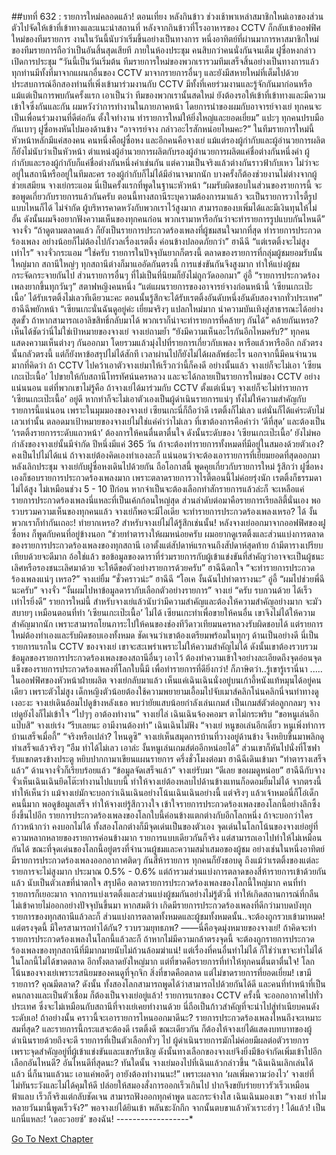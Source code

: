 ##บทที่ 632 : รายการใหม่คลอดแล้ว!
ตอนเที่ยง
หลังกินข้าว
ช่วงเช้าพาเหล่าสมาชิกใหม่เอาของส่วนตัวไปจัดให้เข้าที่เข้าทางและแนะนำสถานที่ หลังจากกินข้าวที่โรงอาหารของ CCTV ก็กลับเข้าออฟฟิศใหม่ของทีมรายการ งานในวันนี้นับว่าเริ่มขึ้นอย่างเป็นทางการ หนึ่งอาทิตย์ที่ผ่านมาการหาสมาชิกใหม่ของทีมรายการถือว่าเป็นอันสิ้นสุดเสียที
ภายในห้องประชุม คนสิบกว่าคนนั่งกันจนเต็ม
ฝูซื่อหงกล่าวเปิดการประชุม “วันนี้เป็นวันเริ่มต้น ทีมรายการใหม่ของพวกเรารวมทีมเสร็จสิ้นอย่างเป็นทางการแล้ว ทุกท่านมีทั้งที่มาจากแผนกอื่นของ CCTV มาจากรายการอื่นๆ และยังมีสหายใหม่ที่เต็มไปด้วยประสบการณ์อีกสองท่านที่เพิ่งเข้ามาร่วมงานกับ CCTV มีทั้งที่เคยร่วมงานและรู้จักกันมาก่อนหรือแม้แต่เป็นการพบกันครั้งแรก เอาเป็นว่า ทีมของพวกเรานั้นสดใหม่ ยังต้องรอให้เข้าที่เข้าทางและมีความเข้าใจซึ่งกันและกัน ผมหวังว่าการทำงานในภายภาคหน้า โดยการนำของผมกับอาจารย์จางเย่ ทุกคนจะเป็นเพื่อนร่วมงานที่ดีต่อกัน ตั้งใจทำงาน ทำรายการใหม่ให้ยิ่งใหญ่และยอดเยี่ยม”
แปะๆ
ทุกคนปรบมือกันเบาๆ
ฝูซื่อหงหันไปมองด้านข้าง “อาจารย์จาง กล่าวอะไรสักหน่อยไหมคะ?”
ในทีมรายการใหม่นี้ หัวหน้าหลักมีแค่สองคน คนหนึ่งคือฝูซื่อหง และอีกคนคือจางเย่ แม้แต่รองผู้กำกับและผู้อำนวยการผลิตก็ยังไม่นับว่าเป็นหัวหน้า ตำแหน่งผู้อำนวยการผลิตกับรองผู้อำนวยการผลิตแค่ชื่อต่างกันหนึ่งคำ ผู้กำกับและรองผู้กำกับก็แค่ชื่อต่างกันหนึ่งคำเช่นกัน แต่ความเป็นจริงแล้วต่างกันราวฟ้ากับเหว ไม่ว่าจะอยู่ในสถานีหรืออยู่ในทีมละคร รองผู้กำกับก็ไม่ได้มีอำนาจมากนัก บางครั้งก็ต้องช่วยงานไม่ต่างจากผู้ช่วยเสมียน
จางเย่กระแอม นี่เป็นครั้งแรกที่พูดในฐานะหัวหน้า “ผมรับผิดชอบในส่วนของรายการนี้ จะขอพูดเกี่ยวกับรายการแล้วกันครับ ตอนนี้ทางสถานีระบุความต้องการมาแล้ว จะเป็นรายการวาไรตี้รูปแบบไหนก็ได้ ไม่จำกัด ผู้บริหารคาดหวังกับพวกเราไว้สูงมาก สามารถของบเพิ่มได้และมีเงินทุนให้ไม่อั้น ดังนั้นผมจึงอยากฟังความเห็นของทุกคนก่อน พวกเรามาหารือกันว่าจะทำรายการรูปแบบกันไหนดี”
จางจั่ว “ถ้าดูตามตลาดแล้ว ก็ยังเป็นรายการประกวดร้องเพลงที่ผู้ชมสนใจมากที่สุด ทำรายการประกวดร้องเพลง อย่างน้อยก็ไม่ต้องไปกังวลเรื่องเรตติ้ง ค่อนข้างปลอดภัยกว่า”
ฮาฉีฉี “แต่เรตติ้งจะไม่สูงเท่าไร”
จางจั่วกระแอม “ใช่ครับ รายการในปัจจุบันยากก็ตรงนี้ ตลาดของรายการที่กลุ่มผู้ชมยอมรับนั้นใหญ่มาก สถานีใหญ่ๆ ทุกสถานีต่างก็มาแออัดกันตรงนี้ การแข่งขันกันจึงสูงมาก ทำให้แบ่งผู้ชมกระจัดกระจายกันไป ส่วนรายการอื่นๆ ที่ไม่เป็นที่นิยมก็ยังไม่ถูกวัดออกมา”
อู่อี้ “รายการประกวดร้องเพลงยากขึ้นทุกวันๆ”
สตาฟหญิงคนหนึ่ง “แต่แผนรายการของอาจารย์จางก่อนหน้านี้ ‘เซียนเกะเป๊ะเนื้อ’ ได้รับเรตติ้งไม่เลวทีเดียวนะคะ ตอนนั้นรู้สึกจะได้รับเรตติ้งอันดับหนึ่งอันดับสองจากทั่วประเทศ”
ฮาฉีฉีพยักหน้า “เซียนเกะนั่นฉันดูอยู่ค่ะ เยี่ยมจริงๆ แปลกใหม่มาก นำความบันเทิงสู่สาธารณะได้อย่างสุดขั้ว ถ้าหากสามารถเอาลิขสิทธิ์กลับมาได้ พวกเราก็น่าจะทำรายการที่คล้ายๆ กันได้”
คล้ายกันเหรอ?
เห็นได้ชัดว่านี่ไม่ใช่เป้าหมายของจางเย่
จางเย่ถามย้ำ “ยังมีความเห็นอะไรกันอีกไหมครับ?”
ทุกคนแสดงความเห็นต่างๆ กันออกมา โดยรวมแล้วมุ่งไปที่รายการเกี่ยวกับเพลง หารือแล้วหารืออีก กลัวตรงนั้นกลัวตรงนี้ แต่ก็ยังหาข้อสรุปไม่ได้สักที เวลาผ่านไปก็ยังไม่ได้ผลลัพธ์อะไร นอกจากนี้มีคนจำนวนมากที่คิดว่า ถ้า CCTV ไปคว้าเอาตัวจางเย่มาให้เร็วกว่านี้ก็คงดี อย่างนั้นแล้ว จางเย่ก็จะไม่เอา ‘เซียนเกะเป๊ะเนื้อ’ ไปขายให้กับสถานีโทรทัศน์นครหลวง และจะได้กลายเป็นรายการใหม่ของ CCTV อย่างแน่นนอน แต่ที่พวกเขาไม่รู้คือ ถ้าจางเย่ได้มาร่วมกับ CCTV ตั้งแต่เนิ่นๆ จางเย่ก็จะไม่ทำรายการ ‘เซียนเกะเป๊ะเนื้อ’ อยู่ดี หากทำก็จะไม่เอาตัวเองเป็นผู้ดำเนินรายการแน่ๆ ทั้งไม่ให้ความสำคัญกับรายการนี้แน่นอน เพราะในมุมมองของจางเย่ เซียนเกะนี่ก็ถือว่าดี เรตติ้งก็ไม่เลว แต่นั่นก็ได้แค่ระดับไม่เลวเท่านั้น ตลอดมาเป้าหมายของจางเย่ไม่ใช่แค่คำว่าไม่เลว ที่เขาต้องการคือคำว่า ‘ดีที่สุด’ และต้องเป็น ‘เรตติ้งรายการระดับแถวหน้า’ ต้องการให้คนตื่นตาตื่นใจ ดังนั้นระดับของ ‘เซียนเกะเป๊ะเนื้อ’ ยังไม่พอ
กำลังของจางเย่นั้นมีจำกัด ปีหนึ่งมีแค่ 365 วัน ถ้าจะต้องทำรายการทั้งหมดที่มีอยู่ในสมองด้วยตัวเอง? คงเป็นไปไม่ได้แน่ ถ้าจางเย่ต้องคิดเองทำเองละก็ แน่นอนว่าจะต้องเอารายการที่เยี่ยมยอดที่สุดออกมา
หลังเลิกประชุม
จางเย่กับฝูซื่อหงเดินไปด้วยกัน ถือโอกาสนี้ พูดคุยเกี่ยวกับรายการใหม่ รู้สึกว่า ฝูซื่อหงเองก็ชอบรายการประกวดร้องเพลงมาก เพราะตลาดรายการวาไรตี้ตอนนี้ไม่ค่อยรุ่งนัก เรตติ้งก็ธรรมดาไม่ได้สูง ไม่เหมือนช่วง 5 - 10 ปีก่อน หากจำเป็นจะต้องเลือกทำสักรายการแล้วล่ะก็ จะเหลือแค่รายการประกวดร้องเพลงนี่แหละที่เป็นเค้กก้อนใหญ่สุด ส่วนลำดับต่อมาคือรายการเรียลลิตี้นั่นเอง
พอรวบรวมความเห็นของทุกคนแล้ว จางเย่ก็พอจะมีไอเดีย
จะทำรายการประกวดร้องเพลงเหรอ? ได้ งั้นพวกเราก็ทำกันเถอะ!
ทำยากเหรอ? สำหรับจางเย่ไม่ได้รู้สึกเช่นนั้น!
หลังจางเย่ออกมาจากออฟฟิศของฝูซื่อหง ก็พูดกับคนที่อยู่ข้างนอก “ช่วยทำตารางให้ผมหน่อยครับ ผมอยากดูเรตติ้งและส่วนแบ่งการตลาดของรายการประกวดร้องเพลงของทุกสถานี เอาตั้งแต่สัปดาห์แรกจนถึงสัปดาห์สุดท้าย ถ้ามีตารางเปรียบเทียบด้วยจะดีมาก อ้อใช่แล้ว ขอข้อมูลของดาราที่ร่วมรายการกับผู้เข้าแข่งขันที่สำคัญว่าอาจจะเป็นผู้ชนะเลิศหรือรองชนะเลิศมาด้วย จะให้ดีขอตัวอย่างรายการด้วยครับ”
ฮาฉีฉีตกใจ “จะทำรายการประกวดร้องเพลงแน่ๆ เหรอ?”
จางเย่ยิ้ม “ชั่วคราวน่ะ”
ฮาฉีฉี “โอเค งั้นฉันไปทำตารางนะ”
อู่อี้ “ผมไปช่วยพี่ฉีนะครับ”
จางจั่ว “งั้นผมไปหาข้อมูลดารากับเลือกตัวอย่างรายการ”
จางเย่ “ครับ รบกวนด้วย ได้เร็วเท่าไรยิ่งดี”
รายการใหม่นี้ สำหรับจางเย่แล้วนับว่ามีความสำคัญและต้องให้ความสำคัญอย่างมาก จะมัวสบายๆ เหมือนตอนที่ทำ ‘เซียนเกะเป๊ะเนื้อ’ ไม่ได้ เซียนเกะทำเพื่อขายให้คนอื่น เขาจึงไม่ได้ให้ความสำคัญมากนัก เพราะสามารถโยนภาระไปให้คนของช่องทีวีดาวเทียมนครหลวงรับผิดชอบได้ แต่รายการใหม่ต้องทำเองและรับผิดชอบเองทั้งหมด ชัดเจนว่าเขาต้องเตรียมพร้อมในทุกๆ ด้านเป็นอย่างดี นี่เป็นรายการแรกใน CCTV ของจางเย่ เขาจะสะเพร่าเพราะไม่ให้ความสำคัญไม่ได้ ดังนั้นเขาต้องรวบรวมข้อมูลของรายการประกวดร้องเพลงของสถานีอื่นๆ เอาไว้ ต้องทำความเข้าใจอย่างละเอียดถึงจุดอ่อนจุดแข็งของรายการประกวดร้องเพลงที่โลกใบนี้มี เพื่อทำรายการที่ดียิ่งกว่า!
ก็ภาษิตว่า..รู้เขารู้เรานี่นา
.....
ในออฟฟิศของหัวหน้าฝ่ายผลิต
จางเย่กลับมาแล้ว เห็นแค่เฉินเฉินนั่งอยู่บนเก้าอี้หนังแท้หมุนได้อยู่คนเดียว เพราะตัวไม่สูง เด็กหญิงตัวน้อยต้องใช้ความพยายามเอื้อมไปจับเมาส์คลิกโน่นคลิกนี่จนท่าทางดูเงอะงะ จางเย่เดินอ้อมไปดูข้างหลังเธอ พบว่ายัยแสบน้อยกำลังเล่นเกมส์ เป็นเกมส์ตัวต่อลูกกลมๆ จางเย่ดูยังไงก็ไม่เข้าใจ
“ไปๆๆ อาต้องทำงาน” จางเย่ไล่
เฉินเฉินจ้องคอมฯ ตาไม่กระพริบ “ขอหนูเล่นอีกแป๊บสิ”
จางเย่เร่ง “รีบเลยนะ อามีงานต้องทำ”
เฉินเฉินไม่ฟัง “จางเย่ หนูขอเล่นอีกเดี๋ยว หนูเพิ่งทำการบ้านเสร็จเมื่อกี้”
“จริงหรือเปล่า? ไหนดูซิ” จางเย่เห็นสมุดการบ้านที่วางอยู่ด้านข้าง จึงหยิบขึ้นมาพลิกดู ทำเสร็จแล้วจริงๆ “อืม ทำได้ไม่เลว เอาล่ะ งั้นหนูเล่นเกมส์ต่ออีกหน่อยได้” ส่วนเขาก็หันไปนั่งที่โซฟารับแขกตรงข้างประตู หยิบปากกามาเขียนแผนรายการ
ครึ่งชั่วโมงต่อมา
ฮาฉีฉีเดินเข้ามา “ทำตารางเสร็จแล้ว”
ด้านจางจั่วก็เรียบร้อยแล้ว “ข้อมูลจัดเสร็จแล้ว”
จางเย่รับมา “ดีเลย ขอผมดูหน่อย”
ฮาฉีฉีกับจางจั่วเห็นเฉินเฉินยึดโต๊ะทำงานไปแบบนี้ ทำให้จางเย่ต้องหลบไปด้านข้างแทนก็อดอมยิ้มไม่ได้ จากตรงนี้ทำให้เห็นว่า แม้จางเย่มักจะบอกว่าเฉินเฉินอย่างโน้นเฉินเฉินอย่างนี้ แต่จริงๆ แล้วเจ้าหมอนี่ก็โอ๋เด็กคนนี้มาก
พอดูข้อมูลเสร็จ ทำให้จางเย่รู้สึกวางใจ เข้าใจรายการประกวดร้องเพลงของโลกนี้อย่างลึกซึ้งยิ่งขึ้นไปอีก รายการประกวดร้องเพลงของโลกใบนี้ค่อนข้างแตกต่างกับอีกโลกหนึ่ง ถ้าจะบอกว่าใครก้าวหน้ากว่า คงบอกไม่ได้ ทั้งสองโลกต่างก็มีจุดเด่นเป็นของตัวเอง จุดเด่นในโลกโน้นของจางเย่อยู่ที่ความหลากหลายของรายการค่อนข้างมาก รายการแบบเดียวกันก็จริง แต่สามารถเอาไปทำให้ไม่เหมือนกันได้ ขณะที่จุดเด่นของโลกนี้อยู่ตรงที่จำนวนผู้ชมและความสม่ำเสมอของผู้ชม อย่างเช่นในหนึ่งอาทิตย์มีรายการประกวดร้องเพลงออกอากาศติดๆ กันสี่ห้ารายการ ทุกคนก็ยังชอบดู ถึงแม้ว่าเรตติ้งของแต่ละรายการจะไม่สูงมาก ประมาณ 0.5% - 0.6% แต่ถ้ารวมส่วนแบ่งการตลาดของสี่ห้ารายการเข้าด้วยกันแล้ว นับเป็นตัวเลขที่น่าตกใจ
สรุปคือ ตลาดรายการประกวดร้องเพลงของโลกนี้ใหญ่มาก คนที่ทำรายการก็เยอะมาก จากการแบ่งเรตติ้งและส่วนแบ่งผู้ชมกันอย่างไม่รู้ตัวนี้ ทำให้เกิดสถานการณ์ที่กลืนไม่เข้าคายไม่ออกอย่างปัจจุบันขึ้นมา หากสมติว่า เกิดมีรายการประกวดร้องเพลงที่ดีกว่ามาบดบังทุกรายการของทุกสถานีแล้วละก็ ส่วนแบ่งการตลาดทั้งหมดและผู้ชมทั้งหมดนั้น..จะต้องถูกรวบเข้ามาหมด!
แต่ตรงจุดนี้ มีใครสามารถทำได้กัน?
รวบรวมยุทธภพ?
——นี่คือจุดมุ่งหมายของจางเย่!
ถ้าคิดจะทำรายการประกวดร้องเพลงในโลกนี้แล้วละก็ ถ้าหากไม่มีความกล้าตรงจุดนี้ จะต้องถูกรายการประกวดร้องเพลงของทุกสถานีที่มีมากมายนับไม่ถ้วนล้อมฆ่าแน่! แต่เรื่องที่คนอื่นทำไม่ได้ ก็ใช่ว่าเขาจะทำไม่ได้ ในโลกนี้ไม่ได้ขาดตลาด อีกทั้งตลาดยังใหญ่มาก แต่ที่ขาดคือรายการที่ทำให้ทุกคนตื่นตาตื่นใจ! โลกโน้นของจางเย่เพราะรสนิยมของคนดูที่จุกจิก สิ่งที่ขาดคือตลาด แต่ไม่ขาดรายการที่ยอดเยี่ยม!
เขามีรายการ?
คุณมีตลาด?
ดังนั้น ทั้งสองโลกสามารถพูดได้ว่าสามารถไปด้วยกันได้ดี
และคนที่ทำหน้าที่เป็นคนกลางและเป็นตัวเชื่อม ก็ต้องเป็นจางเย่อยู่แล้ว!
รายการแรกของ CCTV ครั้งนี้ จะออกอากาศไปทั่วประเทศ ซึ่งจะไม่เหมือนกับสถานีที่จางเย่เคยทำงานด้วย นี่ถือเป็นก้าวสำคัญที่จะนำไปสู่ทำเนียบคนดังระดับเอ! ถ้าอย่างนั้น คราวนี้จะเอารายการไหนออกมาดีนะ? รายการประกวดร้องเพลงไหนถึงจะเหมาะสมที่สุด? และรายการนี้กระแสจะต้องดี เรตติ้งดี ขณะเดียวกัน ก็ต้องให้จางเย่ได้แสดงบทบาทของผู้ดำเนินรายด้วยถึงจะดี รายการที่เป็นตัวเลือกทั่วๆ ไป ผู้ดำเนินรายการมักไม่ค่อยมีผลต่อตัวรายการ เพราะจุดสำคัญอยู่ที่ผู้เข้าแข่งขันและแขกรับเชิญ ดังนั้นทางเลือกของจางเย่จึงยิ่งมีข้อจำกัดเพิ่มเข้าไปอีก
เลือกอันไหนดี?
อันไหนดีที่สุดนะ?
ทันใดนั้น จางเย่มองไปที่เฉินแล้วกล่าวขึ้น “เฉินเฉินเลิกเล่นได้แล้ว นี่ก็นานแล้วนะ เอาแค่พอดีๆ อายังต้องทำงานนะ!”
เพราะผลจาก ‘ผลเพิ่มความว่องไว’ จางเย่ที่ไม่ทันระวังและไม่ได้คุมให้ดี ปล่อยให้สมองสั่งการออกเร็วเกินไป ปากจึงขยับร่ายยาวรัวเร็วเหมือนฟ้าแลบ เร็วก็จริงแต่กลับชัดเจน สามารถฟังออกทุกคำพูด และกระจ่างใส
เฉินเฉินมองเขา “จางเย่ ทำไมหลายวันมานี้พูดเร็วจัง?”
พอจางเย่ได้ยินเข้า พลันชะงักกึก จากนั้นตบขาแล้วหัวเราะฮ่าๆ !
ได้แล้ว!
เป็นแกนี่แหละ!
‘เดอะวอยซ์’ ของฉัน!
*-*-*-*-*-*-*-*-*-*-*-*-*-*-*-*-*-*-*




[Go To Next Chapter]( ./33.md)